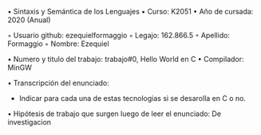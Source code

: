• Sintaxis y Semántica de los Lenguajes
• Curso: K2051
• Año de cursada: 2020 (Anual)

◦ Usuario github: ezequielformaggio
◦ Legajo: 162.866.5
◦ Apellido: Formaggio
◦ Nombre: Ezequiel

• Numero y titulo del trabajo: trabajo#0, Hello World en C
• Compilador: MinGW

• Transcripción del enunciado:

- Indicar para cada una de estas tecnologias si se desarolla en C o no.

• Hipótesis de trabajo que surgen luego de leer el enunciado: De investigacion 

